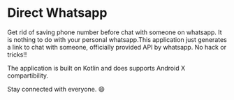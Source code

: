 # Direct Whatsapp
Get rid of saving phone number before chat with someone on whatsapp. It is nothing to do with your personal whatsapp.This application just generates a link to chat with someone, officially provided API by whatsapp.
No hack or tricks!!

The application is built on Kotlin and does supports Android X compartibility.

Stay connected with everyone. :smile:
